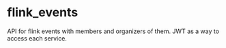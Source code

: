 # flink_events
API for flink events with members and organizers of them. JWT as a way to access each service.
